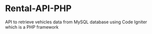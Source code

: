 # Rental-API-PHP
API to retrieve vehicles data from MySQL database using Code Igniter which is a PHP framework
